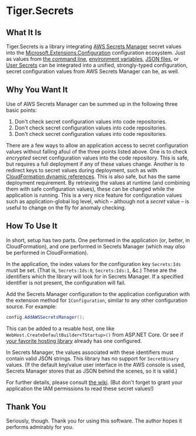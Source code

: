 # Tiger.Secrets

## What It Is

Tiger.Secrets is a library integrating [AWS Secrets Manager][] secret values into
the [Microsoft.Extensions.Configuration][] configuration ecosystem.
Just as values from
[the command line][],
[environment variables][],
[JSON files][],
or [User Secrets][] <!-- or, like, a billion other sources -->
can be integrated into a unified, strongly-typed configuration, secret configuration values from AWS Secrets Manager can be, as well.

[AWS Secrets Manager]: https://aws.amazon.com/secrets-manager/
[Microsoft.Extensions.Configuration]: https://www.nuget.org/packages/Microsoft.Extensions.Configuration/
[the command line]: https://www.nuget.org/packages/Microsoft.Extensions.Configuration.CommandLine/
[environment variables]: https://www.nuget.org/packages/Microsoft.Extensions.Configuration.EnvironmentVariables/
[JSON files]: https://www.nuget.org/packages/Microsoft.Extensions.Configuration.Json/
[User Secrets]: https://www.nuget.org/packages/Microsoft.Extensions.Configuration.UserSecrets/

## Why You Want It

Use of AWS Secrets Manager can be summed up in the following three basic points:

1. Don't check secret configuration values into code repositories.
2. Don't check secret configuration values into code repositories.
3. Don't check secret configuration values into code repositories.

There are a few ways to allow an application access to secret configuration values without falling afoul of the three points listed above. One is to check _encrypted_ secret configuration values into the code repository. This is safe, but requires a full deployment if any of these values change. Another is to redirect keys to secret values during deployment, such as with [CloudFormation dynamic references][]. This is also safe, but has the same deployment requirement. By retrieving the values at runtime (and combining them with safe configuration values), these can be changed while the application is running. This is a very nice feature for configuration values such as application-global log level, which – although not a _secret_ value – is useful to change on the fly for anomaly checking.

[CloudFormation dynamic references]: https://docs.aws.amazon.com/AWSCloudFormation/latest/UserGuide/dynamic-references.html

## How To Use It

In short, setup has two parts. One performed in the application (or, better, in CloudFormation), and one performed in Secrets Manager (which may _also_ be performed in CloudFormation).

In the application, the index values for the configuration key `Secrets:Ids` must be set. (That is, `Secrets:Ids:0`, `Secrets:Ids:1`, &c.) These are the identifiers which the library will look for in Secrets Manager. If a specified identifier is not present, the configuration will fail.

Add the Secrets Manager configuration to the application configuration with the extension method for `IConfiguration`, similar to any other configuration source. For example:

```csharp
config.AddAWSSecretsManager();
```

This can be added to a reuable host, one like `WebHost.CreateDefaultBuilder<TStartup>()` from ASP.NET Core. Or see if [your favorite hosting library][] already has one configured.

[your favorite hosting library]: https://github.com/Cimpress-MCP/Tiger-Lambda/

In Secrets Manager, the values associated with these identifiers must contain valid JSON strings. This library has no support for `SecretBinary` values. (If the default key/value user interface in the AWS console is used, Secrets Manager stores that as JSON behind the scenes, so it is valid.)

For further details, please consult [the wiki][]. (But don't forget to grant your application the IAM permissions to read these secret values!)

[the wiki]: https://github.com/Cimpress-MCP/Tiger-Secrets/wiki/How-To-Use-It-(Details)

## Thank You

Seriously, though. Thank you for using this software. The author hopes it performs admirably for you.

